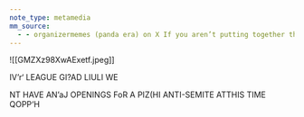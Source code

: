 ```yaml
---
note_type: metamedia
mm_source:
  - - organizermemes (panda era) on X If you aren’t putting together that every protest movement in our country gets met with hyper militarized police force except white supremacists it’s easy to miss your rights being swept away as well  X.md
---
```


![[GMZXz98XwAExetf.jpeg]]

IV’r‘ LEAGUE GI?AD LIULI WE

NT HAVE AN’aJ OPENINGS FoR
A PIZ(HI ANTI-SEMITE
ATTHIS TIME QOPP‘H


